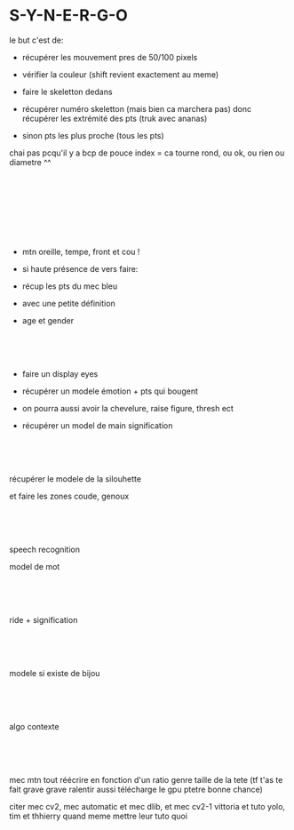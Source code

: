 # S-Y-N-E-R-G-O

le but c'est de:

- récupérer les mouvement pres de 50/100 pixels

- vérifier la couleur (shift revient exactement au meme)

- faire le skeletton dedans

- récupérer numéro skeletton (mais bien ca marchera pas) donc récupérer les extrémité des pts (truk avec ananas)

- sinon pts les plus proche (tous les pts)

chai pas pcqu'il y a bcp de pouce index = ca tourne rond, ou ok, ou rien ou diametre ^^













<br><br><br>




<br><br><br>

- mtn oreille, tempe, front et cou ! 

- si haute présence de vers faire:

- récup les pts du mec bleu

- avec une petite définition

- age et gender


<br><br><br>

- faire un display eyes

- récupérer un modele émotion + pts qui bougent

- on pourra aussi avoir la chevelure, raise figure, thresh ect

- récupérer un model de main signification



<br><br><br>

récupérer le modele de la silouhette

et faire les zones coude, genoux

<br><br><br>

speech recognition

model de mot

<br><br><br>

ride + signification

<br><br><br>

modele si existe de bijou

<br><br><br>

algo contexte

<br><br><br>

mec mtn tout réécrire en fonction d'un ratio genre taille de la tete (tf t'as te fait grave grave ralentir aussi télécharge le gpu ptetre bonne chance)

citer mec cv2, mec automatic et mec dlib, et mec cv2-1 vittoria et tuto yolo, tim et thhierry quand meme mettre leur tuto quoi
